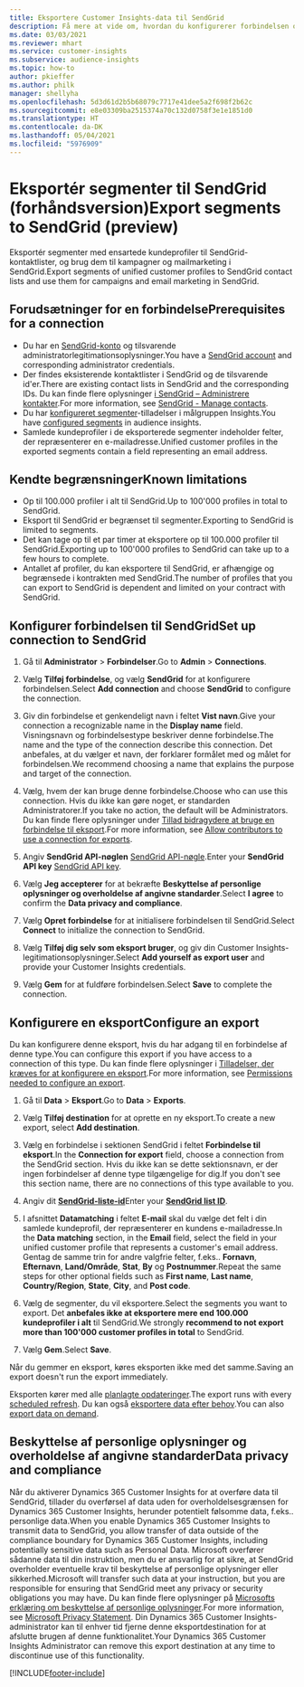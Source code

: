 ```yaml
---
title: Eksportere Customer Insights-data til SendGrid
description: Få mere at vide om, hvordan du konfigurerer forbindelsen og eksporterer til SendGrid.
ms.date: 03/03/2021
ms.reviewer: mhart
ms.service: customer-insights
ms.subservice: audience-insights
ms.topic: how-to
author: pkieffer
ms.author: philk
manager: shellyha
ms.openlocfilehash: 5d3d61d2b5b68079c7717e41dee5a2f698f2b62c
ms.sourcegitcommit: e8e03309ba2515374a70c132d0758f3e1e1851d0
ms.translationtype: HT
ms.contentlocale: da-DK
ms.lasthandoff: 05/04/2021
ms.locfileid: "5976909"
---
```

# <a name="export-segments-to-sendgrid-preview"></a><span data-ttu-id="53be8-103">Eksportér segmenter til SendGrid (forhåndsversion)</span><span class="sxs-lookup"><span data-stu-id="53be8-103">Export segments to SendGrid (preview)</span></span>

<span data-ttu-id="53be8-104">Eksportér segmenter med ensartede kundeprofiler til SendGrid-kontaktlister, og brug dem til kampagner og mailmarketing i SendGrid.</span><span class="sxs-lookup"><span data-stu-id="53be8-104">Export segments of unified customer profiles to SendGrid contact lists and use them for campaigns and email marketing in SendGrid.</span></span> 

## <a name="prerequisites-for-a-connection"></a><span data-ttu-id="53be8-105">Forudsætninger for en forbindelse</span><span class="sxs-lookup"><span data-stu-id="53be8-105">Prerequisites for a connection</span></span>

-   <span data-ttu-id="53be8-106">Du har en [SendGrid-konto](https://sendgrid.com/) og tilsvarende administratorlegitimationsoplysninger.</span><span class="sxs-lookup"><span data-stu-id="53be8-106">You have a [SendGrid account](https://sendgrid.com/) and corresponding administrator credentials.</span></span>
-   <span data-ttu-id="53be8-107">Der findes eksisterende kontaktlister i SendGrid og de tilsvarende id'er.</span><span class="sxs-lookup"><span data-stu-id="53be8-107">There are existing contact lists in SendGrid and the corresponding IDs.</span></span> <span data-ttu-id="53be8-108">Du kan finde flere oplysninger [i SendGrid – Administrere kontakter](https://sendgrid.com/docs/ui/managing-contacts/create-and-manage-contacts/#manage-contacts).</span><span class="sxs-lookup"><span data-stu-id="53be8-108">For more information, see [SendGrid - Manage contacts](https://sendgrid.com/docs/ui/managing-contacts/create-and-manage-contacts/#manage-contacts).</span></span>
-   <span data-ttu-id="53be8-109">Du har [konfigureret segmenter](segments.md)-tilladelser i målgruppen Insights.</span><span class="sxs-lookup"><span data-stu-id="53be8-109">You have [configured segments](segments.md) in audience insights.</span></span>
-   <span data-ttu-id="53be8-110">Samlede kundeprofiler i de eksporterede segmenter indeholder felter, der repræsenterer en e-mailadresse.</span><span class="sxs-lookup"><span data-stu-id="53be8-110">Unified customer profiles in the exported segments contain a field representing an email address.</span></span>

## <a name="known-limitations"></a><span data-ttu-id="53be8-111">Kendte begrænsninger</span><span class="sxs-lookup"><span data-stu-id="53be8-111">Known limitations</span></span>

- <span data-ttu-id="53be8-112">Op til 100.000 profiler i alt til SendGrid.</span><span class="sxs-lookup"><span data-stu-id="53be8-112">Up to 100'000 profiles in total to SendGrid.</span></span>
- <span data-ttu-id="53be8-113">Eksport til SendGrid er begrænset til segmenter.</span><span class="sxs-lookup"><span data-stu-id="53be8-113">Exporting to SendGrid is limited to segments.</span></span>
- <span data-ttu-id="53be8-114">Det kan tage op til et par timer at eksportere op til 100.000 profiler til SendGrid.</span><span class="sxs-lookup"><span data-stu-id="53be8-114">Exporting up to 100'000 profiles to SendGrid can take up to a few hours to complete.</span></span> 
- <span data-ttu-id="53be8-115">Antallet af profiler, du kan eksportere til SendGrid, er afhængige og begrænsede i kontrakten med SendGrid.</span><span class="sxs-lookup"><span data-stu-id="53be8-115">The number of profiles that you can export to SendGrid is dependent and limited on your contract with SendGrid.</span></span>

## <a name="set-up-connection-to-sendgrid"></a><span data-ttu-id="53be8-116">Konfigurer forbindelsen til SendGrid</span><span class="sxs-lookup"><span data-stu-id="53be8-116">Set up connection to SendGrid</span></span>

1. <span data-ttu-id="53be8-117">Gå til **Administrator** > **Forbindelser**.</span><span class="sxs-lookup"><span data-stu-id="53be8-117">Go to **Admin** > **Connections**.</span></span>

1. <span data-ttu-id="53be8-118">Vælg **Tilføj forbindelse**, og vælg **SendGrid** for at konfigurere forbindelsen.</span><span class="sxs-lookup"><span data-stu-id="53be8-118">Select **Add connection** and choose **SendGrid** to configure the connection.</span></span>

1. <span data-ttu-id="53be8-119">Giv din forbindelse et genkendeligt navn i feltet **Vist navn**.</span><span class="sxs-lookup"><span data-stu-id="53be8-119">Give your connection a recognizable name in the **Display name** field.</span></span> <span data-ttu-id="53be8-120">Visningsnavn og forbindelsestype beskriver denne forbindelse.</span><span class="sxs-lookup"><span data-stu-id="53be8-120">The name and the type of the connection describe this connection.</span></span> <span data-ttu-id="53be8-121">Det anbefales, at du vælger et navn, der forklarer formålet med og målet for forbindelsen.</span><span class="sxs-lookup"><span data-stu-id="53be8-121">We recommend choosing a name that explains the purpose and target of the connection.</span></span>

1. <span data-ttu-id="53be8-122">Vælg, hvem der kan bruge denne forbindelse.</span><span class="sxs-lookup"><span data-stu-id="53be8-122">Choose who can use this connection.</span></span> <span data-ttu-id="53be8-123">Hvis du ikke kan gøre noget, er standarden Administratorer.</span><span class="sxs-lookup"><span data-stu-id="53be8-123">If you take no action, the default will be Administrators.</span></span> <span data-ttu-id="53be8-124">Du kan finde flere oplysninger under [Tillad bidragydere at bruge en forbindelse til eksport](connections.md#allow-contributors-to-use-a-connection-for-exports).</span><span class="sxs-lookup"><span data-stu-id="53be8-124">For more information, see [Allow contributors to use a connection for exports](connections.md#allow-contributors-to-use-a-connection-for-exports).</span></span>

1. <span data-ttu-id="53be8-125">Angiv **SendGrid API-nøglen** [SendGrid API-nøgle](https://sendgrid.com/docs/ui/account-and-settings/api-keys/).</span><span class="sxs-lookup"><span data-stu-id="53be8-125">Enter your **SendGrid API key** [SendGrid API key](https://sendgrid.com/docs/ui/account-and-settings/api-keys/).</span></span>

1. <span data-ttu-id="53be8-126">Vælg **Jeg accepterer** for at bekræfte **Beskyttelse af personlige oplysninger og overholdelse af angivne standarder**.</span><span class="sxs-lookup"><span data-stu-id="53be8-126">Select **I agree** to confirm the **Data privacy and compliance**.</span></span>

1. <span data-ttu-id="53be8-127">Vælg **Opret forbindelse** for at initialisere forbindelsen til SendGrid.</span><span class="sxs-lookup"><span data-stu-id="53be8-127">Select **Connect** to initialize the connection to SendGrid.</span></span>

1. <span data-ttu-id="53be8-128">Vælg **Tilføj dig selv som eksport bruger**, og giv din Customer Insights-legitimationsoplysninger.</span><span class="sxs-lookup"><span data-stu-id="53be8-128">Select **Add yourself as export user** and provide your Customer Insights credentials.</span></span>

1. <span data-ttu-id="53be8-129">Vælg **Gem** for at fuldføre forbindelsen.</span><span class="sxs-lookup"><span data-stu-id="53be8-129">Select **Save** to complete the connection.</span></span>

## <a name="configure-an-export"></a><span data-ttu-id="53be8-130">Konfigurere en eksport</span><span class="sxs-lookup"><span data-stu-id="53be8-130">Configure an export</span></span>

<span data-ttu-id="53be8-131">Du kan konfigurere denne eksport, hvis du har adgang til en forbindelse af denne type.</span><span class="sxs-lookup"><span data-stu-id="53be8-131">You can configure this export if you have access to a connection of this type.</span></span> <span data-ttu-id="53be8-132">Du kan finde flere oplysninger i [Tilladelser, der kræves for at konfigurere en eksport](export-destinations.md#set-up-a-new-export).</span><span class="sxs-lookup"><span data-stu-id="53be8-132">For more information, see [Permissions needed to configure an export](export-destinations.md#set-up-a-new-export).</span></span>

1. <span data-ttu-id="53be8-133">Gå til **Data** > **Eksport**.</span><span class="sxs-lookup"><span data-stu-id="53be8-133">Go to **Data** > **Exports**.</span></span>

1. <span data-ttu-id="53be8-134">Vælg **Tilføj destination** for at oprette en ny eksport.</span><span class="sxs-lookup"><span data-stu-id="53be8-134">To create a new export, select **Add destination**.</span></span>

1. <span data-ttu-id="53be8-135">Vælg en forbindelse i sektionen SendGrid i feltet **Forbindelse til eksport**.</span><span class="sxs-lookup"><span data-stu-id="53be8-135">In the **Connection for export** field, choose a connection from the SendGrid section.</span></span> <span data-ttu-id="53be8-136">Hvis du ikke kan se dette sektionsnavn, er der ingen forbindelser af denne type tilgængelige for dig.</span><span class="sxs-lookup"><span data-stu-id="53be8-136">If you don't see this section name, there are no connections of this type available to you.</span></span>

1. <span data-ttu-id="53be8-137">Angiv dit **[SendGrid-liste-id](https://sendgrid.com/docs/ui/managing-contacts/create-and-manage-contacts/#manage-contacts)**</span><span class="sxs-lookup"><span data-stu-id="53be8-137">Enter your **[SendGrid list ID](https://sendgrid.com/docs/ui/managing-contacts/create-and-manage-contacts/#manage-contacts)**.</span></span>

1. <span data-ttu-id="53be8-138">I afsnittet **Datamatching** i feltet **E-mail** skal du vælge det felt i din samlede kundeprofil, der repræsenterer en kundens e-mailadresse.</span><span class="sxs-lookup"><span data-stu-id="53be8-138">In the **Data matching** section, in the **Email** field, select the field in your unified customer profile that represents a customer's email address.</span></span> <span data-ttu-id="53be8-139">Gentag de samme trin for andre valgfrie felter, f.eks.. **Fornavn**, **Efternavn**, **Land/Område**, **Stat**, **By** og **Postnummer**.</span><span class="sxs-lookup"><span data-stu-id="53be8-139">Repeat the same steps for other optional fields such as **First name**, **Last name**, **Country/Region**, **State**, **City**, and **Post code**.</span></span>

1. <span data-ttu-id="53be8-140">Vælg de segmenter, du vil eksportere.</span><span class="sxs-lookup"><span data-stu-id="53be8-140">Select the segments you want to export.</span></span> <span data-ttu-id="53be8-141">Det **anbefales ikke at eksportere mere end 100.000 kundeprofiler i alt** til SendGrid.</span><span class="sxs-lookup"><span data-stu-id="53be8-141">We strongly **recommend to not export more than 100'000 customer profiles in total** to SendGrid.</span></span> 

1. <span data-ttu-id="53be8-142">Vælg **Gem**.</span><span class="sxs-lookup"><span data-stu-id="53be8-142">Select **Save**.</span></span>

<span data-ttu-id="53be8-143">Når du gemmer en eksport, køres eksporten ikke med det samme.</span><span class="sxs-lookup"><span data-stu-id="53be8-143">Saving an export doesn't run the export immediately.</span></span>

<span data-ttu-id="53be8-144">Eksporten kører med alle [planlagte opdateringer](system.md#schedule-tab).</span><span class="sxs-lookup"><span data-stu-id="53be8-144">The export runs with every [scheduled refresh](system.md#schedule-tab).</span></span> <span data-ttu-id="53be8-145">Du kan også [eksportere data efter behov](export-destinations.md#run-exports-on-demand).</span><span class="sxs-lookup"><span data-stu-id="53be8-145">You can also [export data on demand](export-destinations.md#run-exports-on-demand).</span></span> 

## <a name="data-privacy-and-compliance"></a><span data-ttu-id="53be8-146">Beskyttelse af personlige oplysninger og overholdelse af angivne standarder</span><span class="sxs-lookup"><span data-stu-id="53be8-146">Data privacy and compliance</span></span>

<span data-ttu-id="53be8-147">Når du aktiverer Dynamics 365 Customer Insights for at overføre data til SendGrid, tillader du overførsel af data uden for overholdelsesgrænsen for Dynamics 365 Customer Insights, herunder potentielt følsomme data, f.eks.. personlige data.</span><span class="sxs-lookup"><span data-stu-id="53be8-147">When you enable Dynamics 365 Customer Insights to transmit data to SendGrid, you allow transfer of data outside of the compliance boundary for Dynamics 365 Customer Insights, including potentially sensitive data such as Personal Data.</span></span> <span data-ttu-id="53be8-148">Microsoft overfører sådanne data til din instruktion, men du er ansvarlig for at sikre, at SendGrid overholder eventuelle krav til beskyttelse af personlige oplysninger eller sikkerhed.</span><span class="sxs-lookup"><span data-stu-id="53be8-148">Microsoft will transfer such data at your instruction, but you are responsible for ensuring that SendGrid meet any privacy or security obligations you may have.</span></span> <span data-ttu-id="53be8-149">Du kan finde flere oplysninger på [Microsofts erklæring om beskyttelse af personlige oplysninger](https://go.microsoft.com/fwlink/?linkid=396732).</span><span class="sxs-lookup"><span data-stu-id="53be8-149">For more information, see [Microsoft Privacy Statement](https://go.microsoft.com/fwlink/?linkid=396732).</span></span>
<span data-ttu-id="53be8-150">Din Dynamics 365 Customer Insights-administrator kan til enhver tid fjerne denne eksportdestination for at afslutte brugen af denne funktionalitet.</span><span class="sxs-lookup"><span data-stu-id="53be8-150">Your Dynamics 365 Customer Insights Administrator can remove this export destination at any time to discontinue use of this functionality.</span></span>


[!INCLUDE[footer-include](../includes/footer-banner.md)]